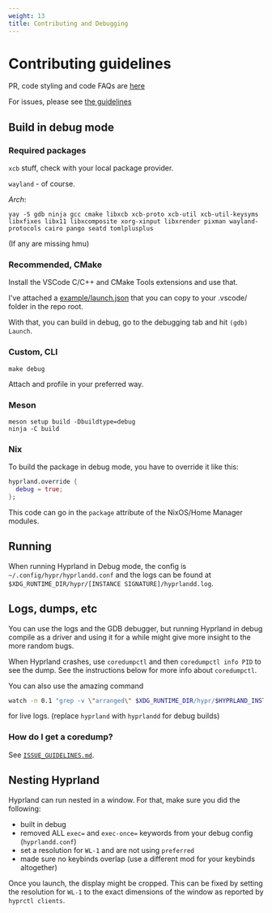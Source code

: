 ```yaml
---
weight: 13
title: Contributing and Debugging
---
```


# Contributing guidelines

PR, code styling and code FAQs are [here](./PR-Guidelines)

For issues, please see
[the guidelines](https://github.com/hyprwm/Hyprland/blob/main/docs/ISSUE_GUIDELINES.md)

## Build in debug mode

### Required packages

`xcb` stuff, check with your local package provider.

`wayland` - of course.

_Arch_:

`yay -S gdb ninja gcc cmake libxcb xcb-proto xcb-util xcb-util-keysyms libxfixes libx11 libxcomposite xorg-xinput libxrender pixman wayland-protocols cairo pango seatd tomlplusplus`

(If any are missing hmu)

### Recommended, CMake

Install the VSCode C/C++ and CMake Tools extensions and use that.

I've attached a
[example/launch.json](https://github.com/hyprwm/Hyprland/blob/main/example/launch.json)
that you can copy to your .vscode/ folder in the repo root.

With that, you can build in debug, go to the debugging tab and hit
`(gdb) Launch`.

### Custom, CLI

`make debug`

Attach and profile in your preferred way.

### Meson

```console
meson setup build -Dbuildtype=debug
ninja -C build
```

### Nix

To build the package in debug mode, you have to override it like this:

```nix
hyprland.override {
  debug = true;
};
```

This code can go in the `package` attribute of the NixOS/Home Manager modules.

## Running

When running Hyprland in Debug mode, the config is
`~/.config/hypr/hyprlandd.conf` and the logs can be found at
`$XDG_RUNTIME_DIR/hypr/[INSTANCE SIGNATURE]/hyprlandd.log`.

## Logs, dumps, etc

You can use the logs and the GDB debugger, but running Hyprland in debug compile
as a driver and using it for a while might give more insight to the more random
bugs.

When Hyprland crashes, use `coredumpctl` and then `coredumpctl info PID` to see
the dump. See the instructions below for more info about `coredumpctl`.

You can also use the amazing command

```sh
watch -n 0.1 "grep -v \"arranged\" $XDG_RUNTIME_DIR/hypr/$HYPRLAND_INSTANCE_SIGNATURE/hyprland.log | tail -n 40"
```

for live logs. (replace `hyprland` with `hyprlandd` for debug builds)

### How do I get a coredump?

See
[`ISSUE_GUIDELINES.md`](https://github.com/hyprwm/Hyprland/blob/main/docs/ISSUE_GUIDELINES.md).

## Nesting Hyprland

Hyprland can run nested in a window. For that, make sure you did the following:

- built in debug
- removed ALL `exec=` and `exec-once=` keywords from your debug config
  (`hyprlandd.conf`)
- set a resolution for `WL-1` and are not using `preferred`
- made sure no keybinds overlap (use a different mod for your keybinds
  altogether)

Once you launch, the display might be cropped. This can be fixed by setting the
resolution for `WL-1` to the exact dimensions of the window as reported by
`hyprctl clients`.
